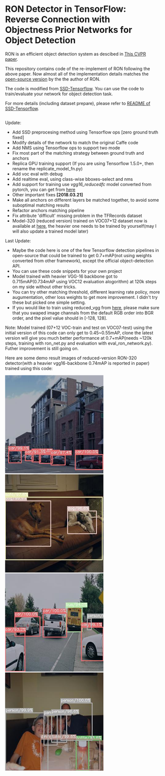# RON Detector in TensorFlow: Reverse Connection with Objectness Prior Networks for Object Detection 

RON is an efficient object detection system as descibed in [This CVPR paper](http://openaccess.thecvf.com/content_cvpr_2017/papers/Kong_RON_Reverse_Connection_CVPR_2017_paper.pdf). 

This repository contains code of the re-implement of RON following the above paper. Now almost all of the implementation details matches the [open-source version](https://github.com/taokong/RON) by the the author of RON.

The code is modified from [SSD-Tensorflow](https://github.com/balancap/SSD-Tensorflow). You can use the code to train/evaluate your network for object detection task. 

For more details (including dataset prepare), please refer to [README of SSD-Tensorflow](https://github.com/balancap/SSD-Tensorflow/blob/master/README.md).

##  ##
Update:

- Add SSD preprocesing method using Tensorflow ops [zero ground truth fixed]
- Modify details of the network to match the original Caffe code
- Add NMS using Tensorflow ops to support two mode
- Fix most part of the matching strategy between ground truth and anchors
- Replica GPU training support (If you are using Tensorflow 1.5.0+, then rename the replicate_model\_fn.py)
- Add voc eval with debug
- Add realtime eval, using class-wise bboxes-select and nms
- Add support for training use *vgg16_reducedfc* model converted from pytorch, you can get from [here](https://drive.google.com/open?id=184srhbt8_uvLKeWW_Yo8Mc5wTyc0lJT7)
- Other important fixes **[2018.03.21]**
- Make all anchors on different layers be matched together, to avoid some suboptimal matching results
- Refactor anchors matching pipeline
- Fix attribute 'difficult' missing problem in the TFRecords dataset
- Model-320 (reduced version) trained on VOC07+12 dataset now is available at [here](https://drive.google.com/open?id=1rWONPxt9sBby2RxK2JMZgdRamrhRic3v), the heavier one needs to be trained by yourself(may I will also update a trained model later)

Last Update:

- Maybe the code here is one of the few Tensorflow detection pipelines in open-source that could be trained to get 0.7+mAP(not using weights converted from other framework), except the official object-detection API.
- You can use these code snippets for your own project
- Model trained with heavier VGG-16 backbone got to 0.715mAP(0.734mAP using VOC12 evaluation alogorithm) at 120k steps on my side without other tricks.
- You can try other matching threshold, different learning rate policy, more augumentation, other loss weights to get more improvement. I didn't try these but picked one simple setting.
- If you would like to train using reduced_vgg from [here](https://drive.google.com/open?id=184srhbt8_uvLKeWW_Yo8Mc5wTyc0lJT7), please make sure that you swaped image channals from the default RGB order into BGR order, and the pixel value should in [-128, 128].

Note: Model trained (07+12 VOC-train and test on VOC07-test) using the initial version of this code can only get to 0.45~0.55mAP, clone the latest version will give you much better performance at 0.7+mAP(needs ~120k steps, training with ron_net.py and evaluation with eval_ron_network.py). Futher improvement is still going on.

Here are some demo result images of reduced-version RON-320 detector(with a heavier vgg16-backbone 0.74mAP is reported in paper) trained using this code:

![](demo/1.jpg "Detection Example 1")
![](demo/2.jpg "Detection Example 2")
![](demo/3.jpg "Detection Example 3")
![](demo/4.jpg "Detection Example 4")